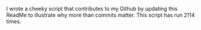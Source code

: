 I wrote a cheeky script that contributes to my Github by updating this ReadMe to illustrate why more than commits matter. This script has run 2114 times.